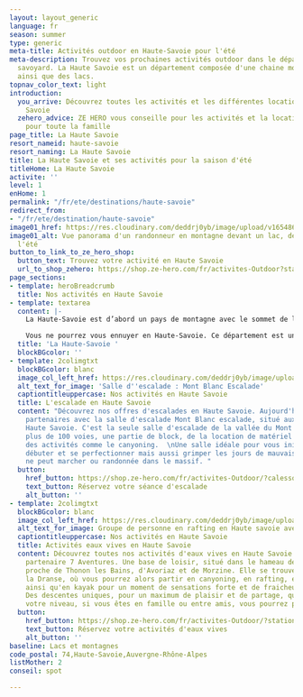 ```yaml
---
layout: layout_generic
language: fr
season: summer
type: generic
meta-title: Activités outdoor en Haute-Savoie pour l'été
meta-description: Trouvez vos prochaines activités outdoor dans le département haut
  savoyard. La Haute Savoie est un département composée d'une chaine montagneuse incroyable
  ainsi que des lacs.
topnav_color_text: light
introduction:
  you_arrive: Découvrez toutes les activités et les différentes locations en Haute
    Savoie
  zehero_advice: ZE HERO vous conseille pour les activités et la location des équipements
    pour toute la famille
page_title: La Haute Savoie
resort_nameid: haute-savoie
resort_naming: La Haute Savoie
title: La Haute Savoie et ses activités pour la saison d'été
titleHome: La Haute Savoie
activite: ''
level: 1
enHome: 1
permalink: "/fr/ete/destinations/haute-savoie"
redirect_from:
- "/fr/ete/destination/haute-savoie"
image01_href: https://res.cloudinary.com/deddrj0yb/image/upload/v1654869584/website/summer/PXL_20220522_102041361.jpg
image01_alt: Vue panorama d'un randonneur en montagne devant un lac, des montagnes
  l'été
button_to_link_to_ze_hero_shop:
  button_text: Trouvez votre activité en Haute Savoie
  url_to_shop_zehero: https://shop.ze-hero.com/fr/activites-Outdoor?station=Haute+Savoie+%2874%29&calessonstype=all&catypegenderlistsummer=all&calessonsactivitytype=all&start-date=12%2F12%2F2021
page_sections:
- template: heroBreadcrumb
  title: Nos activités en Haute Savoie
- template: textarea
  content: |-
    La Haute-Savoie est d’abord un pays de montagne avec le sommet de l’Europe, le Mont-Blanc, régnant majestueusement du haut de ses 4810 mètres. C’est aussi un département où, petit à petit, l’eau a dessiné de grandes et profondes vallées creusant délicatement les abords des massifs aux noms typiques (Aravis, Bauges, Bornes…) rendus accessibles hiver comme été pour le plus grand plaisir des vacanciers et des haut-savoyards. Ensuite, la proximité de l’Italie et de la Suisse voisines ont donné à cette région un peu du charme délicat qui construisent son caractère, sa spécificité et son authenticité : Annecy, le Genevois et les Aravis, le Pays du Mont-Blanc-Grand Massif, le lac Leman et les Portes du soleil.

    Vous ne pourrez vous ennuyer en Haute-Savoie. Ce département est un paradis d'activité Outdoor, de sport sensationnel, de découverte, d'expérience nouvelle de voyage à travers la nature et des lieux d'exceptions. Que vous soyez seul, entre amis, en famille, en couple, vous trouverez votre activité quelque soit vos gouts et votre niveau.
  title: 'La Haute-Savoie '
  blockBGcolor: ''
- template: 2colimgtxt
  blockBGcolor: blanc
  image_col_left_href: https://res.cloudinary.com/deddrj0yb/image/upload/v1654064807/website/Mont%20Blanc%20Escalade/70711889_2619714781427875_3156349677461307392_n.jpg
  alt_text_for_image: 'Salle d''escalade : Mont Blanc Escalade'
  captiontitleuppercase: Nos activités en Haute Savoie
  title: L'escalade en Haute Savoie
  content: "Découvrez nos offres d'escalades en Haute Savoie. Aujourd'hui, nous sommes
    partenaires avec la salle d'escalade Mont Blanc escalade, situé aux Houches en
    Haute Savoie. C'est la seule salle d'escalade de la vallée du Mont Blanc avec
    plus de 100 voies, une partie de block, de la location de matériel mais aussi
    des activités comme le canyoning.  \nUne salle idéale pour vous initier à l'escalade,
    débuter et se perfectionner mais aussi grimper les jours de mauvais temps, lorsqu'on
    ne peut marcher ou randonnée dans le massif. "
  button:
    href_button: https://shop.ze-hero.com/fr/activites-Outdoor/?calessonstype=all&catypegenderlistsummer=all&calessonsactivitytype=Escalade&start-date=
    text_button: Réservez votre séance d'escalade
    alt_button: ''
- template: 2colimgtxt
  blockBGcolor: blanc
  image_col_left_href: https://res.cloudinary.com/deddrj0yb/image/upload/v1649084757/website/Partenaires/1638783567-DSC_0355.jpg
  alt_text_for_image: Groupe de personne en rafting en Haute savoie avec 7 Aventures
  captiontitleuppercase: Nos activités en Haute Savoie
  title: Activités eaux vives en Haute Savoie
  content: Découvrez toutes nos activités d'eaux vives en Haute Savoie avec notre
    partenaire 7 Aventures. Une base de loisir, situé dans le hameau de la Vernaz,
    proche de Thonon les Bains, d'Avoriaz et de Morzine. Elle se trouve au bord de
    la Dranse, où vous pourrez alors partir en canyoning, en rafting, en hydrospeed
    ainsi qu'en kayak pour un moment de sensations forte et de fraicheur garantis.
    Des descentes uniques, pour un maximum de plaisir et de partage, quelque soit
    votre niveau, si vous êtes en famille ou entre amis, vous pourrez profiter pleinement.
  button:
    href_button: https://shop.ze-hero.com/fr/activites-Outdoor/?station=Thonon+les+Bains&calessonstype=all&catypegenderlistsummer=all&calessonsactivitytype=all&start-date=
    text_button: Réservez votre activités d'eaux vives
    alt_button: ''
baseline: Lacs et montagnes
code_postal: 74,Haute-Savoie,Auvergne-Rhône-Alpes
listMother: 2
conseil: spot

---
```

